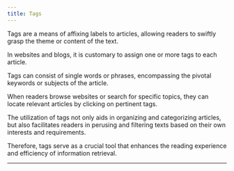 ```yaml
---
title: Tags
---
```


Tags are a means of affixing labels to articles, allowing readers to swiftly grasp the theme or content of the text.

In websites and blogs, it is customary to assign one or more tags to each article.

Tags can consist of single words or phrases, encompassing the pivotal keywords or subjects of the article.

When readers browse websites or search for specific topics, they can locate relevant articles by clicking on pertinent tags.

The utilization of tags not only aids in organizing and categorizing articles, but also facilitates readers in perusing and filtering texts based on their own interests and requirements.

Therefore, tags serve as a crucial tool that enhances the reading experience and efficiency of information retrieval.


---
